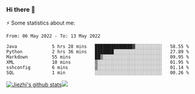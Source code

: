 ### Hi there 👋

⚡ Some statistics about me:


<!--START_SECTION:waka-->

```text
From: 06 May 2022 - To: 13 May 2022

Java             5 hrs 28 mins   ██████████████▓░░░░░░░░░░   58.55 %
Python           2 hrs 36 mins   ███████░░░░░░░░░░░░░░░░░░   27.89 %
Markdown         55 mins         ██▒░░░░░░░░░░░░░░░░░░░░░░   09.95 %
XML              10 mins         ▒░░░░░░░░░░░░░░░░░░░░░░░░   01.95 %
sshconfig        6 mins          ▒░░░░░░░░░░░░░░░░░░░░░░░░   01.14 %
SQL              1 min           ░░░░░░░░░░░░░░░░░░░░░░░░░   00.26 %
```

<!--END_SECTION:waka-->





[![Jiezhi's github stats](https://github-readme-stats.vercel.app/api?username=Jiezhi&show_icons=true)](https://github.com/Jiezhi/github-readme-stats)[![](https://stats.justsong.cn/api/leetcode/?username=Jiezhi)](https://leetcode.com/Jiezhi/) 
<!--
[![Top Langs](https://github-readme-stats.vercel.app/api/top-langs/?username=Jiezhi&hide=javascript,html)](https://github.com/Jiezhi/github-readme-stats)

**Jiezhi/Jiezhi** is a ✨ _special_ ✨ repository because its `README.md` (this file) appears on your GitHub profile.

Here are some ideas to get you started:

- 🔭 I’m currently working on ...
- 🌱 I’m currently learning ...
- 👯 I’m looking to collaborate on ...
- 🤔 I’m looking for help with ...
- 💬 Ask me about ...
- 📫 How to reach me: ...
- 😄 Pronouns: ...
- ⚡ Fun fact: ...
-->

